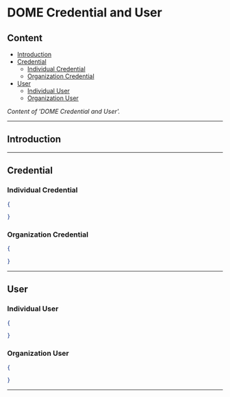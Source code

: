 # DOME Credential and User

## Content

- [Introduction](#introduction)
- [Credential](#credential)
  - [Individual Credential](#individual-credential)
  - [Organization Credential](#organization-credential)
- [User](#user)
    - [Individual User](#individual-user)
    - [Organization User](#organization-user)

*Content of 'DOME Credential and User'.*

---

## Introduction

---

## Credential

### Individual Credential

```json
{
  
}
```

### Organization Credential

```json
{
  
}
```

---

## User

### Individual User

```json
{
  
}
```

### Organization User

```json
{
  
}
```

---
